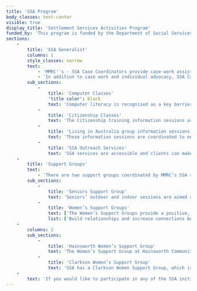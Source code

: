 ```yaml
---
title: 'SSA Program'
body_classes: text-center
visible: true
display_title: 'Settlement Services Activities Program'
funded_by: 'This program is funded by the Department of Social Services'
sections:
    -
        title: 'SSA Generalist'
        columns: 1
        style_classes: narrow
        text:
            - 'MMRC''s - SSA Case Coordinators provide case-work assistance, advice and referrals for eligible humanitarian and other visa holders who have lived in Australia for less than 5 years. With special focus on an individual’s needs, we provide advice, information sessions, support groups, access to essential services and referrals to a wide range of community and mainstream services.'
            - 'In addition to case work and individual advocacy, SSA Case Coordinators provide the following:'
        sub_sections:
            -
                title: 'Computer Classes'
                'title color': black
                text: 'Computer literacy is recognised as a key barrier that limits refugee and humanitarian entrants from accessing services and obtaining vital information.  MMRC''s SSA computer literacy classes are aimed at clients with little or no computer skills. Clients are taught how to undertake basic computer instructions, initial web browsing, emails and creation of basic letters. These classes enable clients to use Microsoft Word and other windows applicationsand at the conclusion of the classes, clients are confident to use a computer, send and receive emails and access online services, websites and information.'
            -
                title: 'Citizenship Classes'
                text: 'The Citizenship training information sessions are for clients undertaking the Australian citizenship test. The information sessions enable clients to understand the testing process, application lodgement, requirements and eligibility for Citizenship.  Clients learn about Australian society and their rights and responsibilities of being an Australian citizen.  The sessions cover both the theory and practical aspects of the Citizenship Test including undertaking sample test questions on a computer to practice their skills as many clients are not familiar with using a personal computer. '
            -
                title: 'Living in Australia group information sessions '
                text: 'These information sessions are coordinated to enable clients to be independent, to solve problems as they arise, to gain knowledge and confidence to access mainstream support services and to understand their rights and responsibilities. The sessions delivered to clients cover a wide range of topics which are tailored to the needs of different groups and include areas such as tenancy information, employment law, women’s health, consumerprotection and taxation.'
            -
                title: 'SSA Outreach Services'
                text: 'SSA services are accessible and clients can make an appointment with a Case Coordinator at outreach offices in the Clarkson Library and North Metropolitan TAFE in the City. '
    -
        title: 'Support Groups'
        text:
            - 'There are two support groups coordinated by MMRC’s SSA staff:'
        sub_sections:
            -
                title: 'Seniors Support Group'
                text: 'Seniors’ outdoor and indoor sessions are aimed at reducing social isolation and increasing integration with other community groups and mainstream society.  Outings to various venues takes place over the year and the activities enhance social support networks, health, fitness and well-being.'
            -
                title: 'Women’s Support Groups'
                text: ['The Women’s Support Groups provide a positive, supportive environment which assist in reducing social isolation often experienced by refugee women.   Activities include cooking multicultural meals, sewing and information sessions on a variety of life issues and topics including women’s health, wellbeing, nutrition and food labelling, education, domestic violence, water safety and parenting.', 'The objectives of the Women Support Groups are:', ~list~, 'Women’s Support Groups are held fortnightly at the Hainsworth Community Centre in Girrawheen and monthly at the Clarkson Library']
                list: ['Build relationships and increase connections between women from different backgrounds, languages and cultures', 'Increase knowledge and awareness about living and settling in Australia in order to adjust to Australian society', 'Providing opportunities for women to socialise and share experiences with women from other nationalities.', 'Extend and enhance understanding of contemporary issues such as legal rights, health and parenting', 'Increase awareness of rights and responsibilities as Australian residents', 'Assist in acquiring new skills and Inform refugee women of services and programs available to them.']
    -
        columns: 2
        sub_sections:
            -
                title: 'Hainsworth Women’s Support Group'
                text: 'The Women’s Support Group at Hainsworth Community Centre in Girrawheen is on Wednesdays from 10 am to 1pm. This is for women living in surrounding suburbs such as Balga, Mirrabooka, Girrawheen and Nollamara.'
            -
                title: 'Clarkson Women’s Support Group'
                text: 'SSA has a Clarkson Women Support Group, which is held monthly from 10:30am to 1 pm for ladies who live in the fast growing northern suburbs areas including Clarkson, Butler, Merriwa and surrounding areas. The Clarkson Women’s Support Group consists of women from different countries of birth including South Sudan, Iraq, Egypt, Afghanistan, Sudan and the Democratic Republic of the Congo.'
    -
        text: 'If you would like to participate in any of the SSA initiatives, please contact MMRC on (08) 93455755 or email [admin@mmrcwa.org.au](mailto:admin@mmrcwa.org.au)'
---
```


